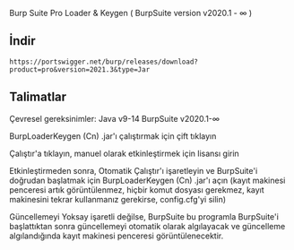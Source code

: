 Burp Suite Pro Loader & Keygen ( BurpSuite version v2020.1 - ∞ )

## İndir 
```
https://portswigger.net/burp/releases/download?product=pro&version=2021.3&type=Jar

```

## Talimatlar
Çevresel gereksinimler: Java v9-14 BurpSuite v2020.1-∞

BurpLoaderKeygen (Cn) .jar'ı çalıştırmak için çift tıklayın

Çalıştır'a tıklayın, manuel olarak etkinleştirmek için lisansı girin

Etkinleştirmeden sonra, Otomatik Çalıştır'ı işaretleyin ve BurpSuite'i doğrudan başlatmak için BurpLoaderKeygen (Cn) .jar'ı açın (kayıt makinesi penceresi artık görüntülenmez, hiçbir komut dosyası gerekmez, kayıt makinesini tekrar kullanmanız gerekirse, config.cfg'yi silin)

Güncellemeyi Yoksay işaretli değilse, BurpSuite bu programla BurpSuite'i başlattıktan sonra güncellemeyi otomatik olarak algılayacak ve güncelleme algılandığında kayıt makinesi penceresi görüntülenecektir.